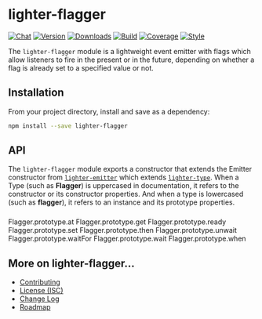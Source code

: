 # lighter-flagger
[![Chat](https://badges.gitter.im/chat.svg)](//gitter.im/lighterio/public)
[![Version](https://img.shields.io/npm/v/lighter-flagger.svg)](//www.npmjs.com/package/lighter-flagger)
[![Downloads](https://img.shields.io/npm/dm/lighter-flagger.svg)](//www.npmjs.com/package/lighter-flagger)
[![Build](https://img.shields.io/travis/lighterio/lighter-flagger.svg)](//travis-ci.org/lighterio/lighter-flagger)
[![Coverage](https://img.shields.io/codecov/c/github/lighterio/lighter-flagger/master.svg)](//codecov.io/gh/lighterio/lighter-flagger)
[![Style](https://img.shields.io/badge/code%20style-standard-brightgreen.svg)](//www.npmjs.com/package/standard)

The `lighter-flagger` module is a lightweight event emitter with flags which
allow listeners to fire in the present or in the future, depending on whether
a flag is already set to a specified value or not.

## Installation

From your project directory, install and save as a dependency:
```bash
npm install --save lighter-flagger
```

## API

The `lighter-flagger` module exports a constructor that extends the Emitter
constructor from [`lighter-emitter`](//www.npmjs.com/package/lighter-emitter)
which extends [`lighter-type`](//www.npmjs.com/package/lighter-type). When
a Type (such as **Flagger**) is uppercased in documentation, it refers to the
constructor or its constructor properties. And when a type is lowercased (such
as **flagger**), it refers to an instance and its prototype properties.

###
Flagger.prototype.at
Flagger.prototype.get
Flagger.prototype.ready
Flagger.prototype.set
Flagger.prototype.then
Flagger.prototype.unwait
Flagger.prototype.waitFor
Flagger.prototype.wait
Flagger.prototype.when

## More on lighter-flagger...
* [Contributing](//github.com/lighterio/lighter-flagger/blob/master/CONTRIBUTING.md)
* [License (ISC)](//github.com/lighterio/lighter-flagger/blob/master/LICENSE.md)
* [Change Log](//github.com/lighterio/lighter-flagger/blob/master/CHANGELOG.md)
* [Roadmap](//github.com/lighterio/lighter-flagger/blob/master/ROADMAP.md)
